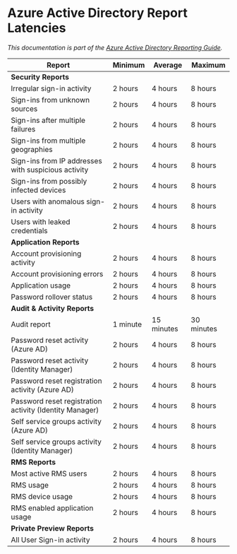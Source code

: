 <properties
   pageTitle="Azure Active Directory Reporting Latencies | Microsoft Azure"
   description="Amount of time it takes for reporting events to show up in your Azure Active Directory"
   services="active-directory"
   documentationCenter=""
   authors="dhanyahk"
   manager="femila"
   editor=""/>

<tags
   ms.service="active-directory"
   ms.devlang="na"
   ms.topic="article"
   ms.tgt_pltfrm="na"
   ms.workload="identity"
   ms.date="03/07/2016"
   ms.author="dhanyahk"/>

# Azure Active Directory Report Latencies

*This documentation is part of the [Azure Active Directory Reporting Guide](active-directory-reporting-guide.md).*

Report                                                  | Minimum  | Average    | Maximum
------------------------------------------------------- | -------- | ---------- | ----------
**Security Reports**                                    |          |            |
Irregular sign-in activity                              | 2 hours  | 4 hours    | 8 hours
Sign-ins from unknown sources                           | 2 hours  | 4 hours    | 8 hours
Sign-ins after multiple failures                        | 2 hours  | 4 hours    | 8 hours
Sign-ins from multiple geographies                      | 2 hours  | 4 hours    | 8 hours
Sign-ins from IP addresses with suspicious activity     | 2 hours  | 4 hours    | 8 hours
Sign-ins from possibly infected devices                 | 2 hours  | 4 hours    | 8 hours
Users with anomalous sign-in activity                   | 2 hours  | 4 hours    | 8 hours
Users with leaked credentials                           | 2 hours  | 4 hours    | 8 hours
**Application Reports**                                 |          |            |
Account provisioning activity                           | 2 hours  | 4 hours    | 8 hours
Account provisioning errors                             | 2 hours  | 4 hours    | 8 hours
Application usage                                       | 2 hours  | 4 hours    | 8 hours
Password rollover status                                | 2 hours  | 4 hours    | 8 hours
**Audit & Activity Reports**                            |          |            |
Audit report                                            | 1 minute | 15 minutes | 30 minutes
Password reset activity (Azure AD)                      | 2 hours  | 4 hours    | 8 hours
Password reset activity (Identity Manager)              | 2 hours  | 4 hours    | 8 hours
Password reset registration activity (Azure AD)         | 2 hours  | 4 hours    | 8 hours
Password reset registration activity (Identity Manager) | 2 hours  | 4 hours    | 8 hours
Self service groups activity (Azure AD)                 | 2 hours  | 4 hours    | 8 hours
Self service groups activity (Identity Manager)         | 2 hours  | 4 hours    | 8 hours
**RMS Reports**                                         |          |            |
Most active RMS users                                   | 2 hours  | 4 hours    | 8 hours
RMS usage                                               | 2 hours  | 4 hours    | 8 hours
RMS device usage                                        | 2 hours  | 4 hours    | 8 hours
RMS enabled application usage                           | 2 hours  | 4 hours    | 8 hours
**Private Preview Reports**                             |          |            |
All User Sign-in activity                               | 2 hours  | 4 hours    | 8 hours
